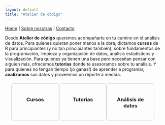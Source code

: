 ```yaml
---
layout: default
title: "Atelier de código"
---
```


[Home](/) | [Sobre nosotras](/sobre-nosotras/) | [Contacto](/contacto/)


Desde **Atelier de código** queremos acompañarte en tu camino en el análisis de datos. Para quienes quieran poner manos a la obra, dictamos **cursos** de R para principiantes (y no tan principiantes también), sobre fundamentos de la programación, limpieza y organización de datos, análisis estadísticos y visualización. Para quienes ya tienen una base pero necesitan pensar con alguien más, ofrecemos **tutorías** donde te asesoramos sobre tu análisis. Y para quienes no tengan tiempo (¡o ganas!) de aprender a programar, **analizamos** sus datos y proveemos un reporte a medida.

<style>
  .squares-container {
    display: flex;
    justify-content: space-around;
    margin: 20px;
  }

  .square {
    width: 30%;
    border: 1px solid #ccc;
    border-radius: 8px;
    padding: 20px;
    text-align: center;
    cursor: pointer;
    transition: background-color 0.3s;
  }

  .square:hover {
    background-color: #f0f0f0;
  }

  .description {
    margin-top: 10px;
    text-align: left;
  }
</style>

<div class="squares-container">
  <div class="square" onclick="toggleDescription('desc1')">
    <h3>Cursos</h3>
    <div id="desc1" class="description" style="display:none;">
      (descripción de cursos)
    </div>
  </div>
  <div class="square" onclick="toggleDescription('desc2')">
    <h3>Tutorías</h3>
    <div id="desc2" class="description" style="display:none;">
      (descripción de tutorías)
    </div>
  </div>
  <div class="square" onclick="toggleDescription('desc3')">
    <h3>Análisis de datos</h3>
    <div id="desc3" class="description" style="display:none;">
      (descripción de análisis de datos)
    </div>
  </div>
</div>

<script>
  function toggleDescription(descId) {
    var desc = document.getElementById(descId);
    if (desc.style.display === "none") {
      desc.style.display = "block";
    } else {
      desc.style.display = "none";
    }
  }
</script>

